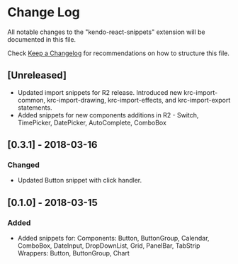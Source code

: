 # Change Log
All notable changes to the "kendo-react-snippets" extension will be documented in this file.

Check [Keep a Changelog](http://keepachangelog.com/) for recommendations on how to structure this file.

## [Unreleased]
- Updated import snippets for R2 release. Introduced new krc-import-common, krc-import-drawing, krc-import-effects, and krc-import-export statements. 
- Added snippets for new components additions in R2 - Switch, TimePicker, DatePicker, AutoComplete, ComboBox

## [0.3.1] - 2018-03-16

### Changed
- Updated Button snippet with click handler.

## [0.1.0] - 2018-03-15

### Added
- Added snippets for: Components: Button, ButtonGroup, Calendar, ComboBox, DateInput, DropDownList, Grid, PanelBar, TabStrip  
Wrappers: Button, ButtonGroup, Chart